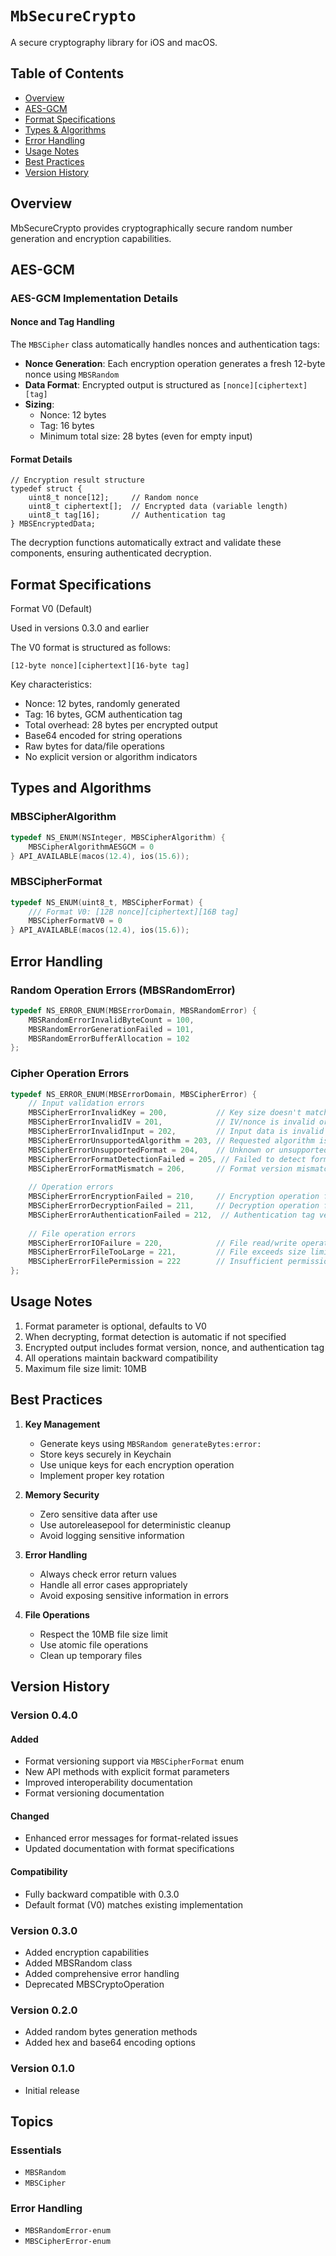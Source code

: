 # ``MbSecureCrypto``

A secure cryptography library for iOS and macOS.

## Table of Contents
- [Overview](#overview)
- [AES-GCM](#aes-gcm)
- [Format Specifications](#format-specifications)
- [Types & Algorithms](#types-and-algorithms)
- [Error Handling](#error-handling)
- [Usage Notes](#usage-notes)
- [Best Practices](#best-practices)
- [Version History](#version-history)

## Overview

MbSecureCrypto provides cryptographically secure random number generation and encryption capabilities.

## AES-GCM

### AES-GCM Implementation Details

#### Nonce and Tag Handling

The `MBSCipher` class automatically handles nonces and authentication tags:

- **Nonce Generation**: Each encryption operation generates a fresh 12-byte nonce using `MBSRandom`
- **Data Format**: Encrypted output is structured as `[nonce][ciphertext][tag]`
- **Sizing**:
  - Nonce: 12 bytes
  - Tag: 16 bytes
  - Minimum total size: 28 bytes (even for empty input)
  
#### Format Details
```objc
// Encryption result structure
typedef struct {
    uint8_t nonce[12];     // Random nonce
    uint8_t ciphertext[];  // Encrypted data (variable length)
    uint8_t tag[16];       // Authentication tag
} MBSEncryptedData;
```

The decryption functions automatically extract and validate these components, ensuring authenticated decryption.

## Format Specifications

Format V0 (Default)

Used in versions 0.3.0 and earlier

The V0 format is structured as follows:
```
[12-byte nonce][ciphertext][16-byte tag]
```

Key characteristics:
- Nonce: 12 bytes, randomly generated
- Tag: 16 bytes, GCM authentication tag
- Total overhead: 28 bytes per encrypted output
- Base64 encoded for string operations
- Raw bytes for data/file operations
- No explicit version or algorithm indicators


## Types and Algorithms

### MBSCipherAlgorithm
```objectivec
typedef NS_ENUM(NSInteger, MBSCipherAlgorithm) {
    MBSCipherAlgorithmAESGCM = 0
} API_AVAILABLE(macos(12.4), ios(15.6));
```

### MBSCipherFormat
```objectivec
typedef NS_ENUM(uint8_t, MBSCipherFormat) {
    /// Format V0: [12B nonce][ciphertext][16B tag]
    MBSCipherFormatV0 = 0
} API_AVAILABLE(macos(12.4), ios(15.6));
```


## Error Handling

### Random Operation Errors (MBSRandomError)
```objectivec
typedef NS_ERROR_ENUM(MBSErrorDomain, MBSRandomError) {
    MBSRandomErrorInvalidByteCount = 100,
    MBSRandomErrorGenerationFailed = 101,
    MBSRandomErrorBufferAllocation = 102
};
```

### Cipher Operation Errors
```objectivec
typedef NS_ERROR_ENUM(MBSErrorDomain, MBSCipherError) {
    // Input validation errors
    MBSCipherErrorInvalidKey = 200,           // Key size doesn't match algorithm requirements
    MBSCipherErrorInvalidIV = 201,            // IV/nonce is invalid or wrong size
    MBSCipherErrorInvalidInput = 202,         // Input data is invalid or corrupted
    MBSCipherErrorUnsupportedAlgorithm = 203, // Requested algorithm is not supported
    MBSCipherErrorUnsupportedFormat = 204,    // Unknown or unsupported format version
    MBSCipherErrorFormatDetectionFailed = 205, // Failed to detect format version
    MBSCipherErrorFormatMismatch = 206,       // Format version mismatch during decryption
    
    // Operation errors
    MBSCipherErrorEncryptionFailed = 210,     // Encryption operation failed
    MBSCipherErrorDecryptionFailed = 211,     // Decryption operation failed
    MBSCipherErrorAuthenticationFailed = 212,  // Authentication tag verification failed
    
    // File operation errors
    MBSCipherErrorIOFailure = 220,            // File read/write operation failed
    MBSCipherErrorFileTooLarge = 221,         // File exceeds size limit
    MBSCipherErrorFilePermission = 222        // Insufficient permission to access file
};
```

## Usage Notes

1. Format parameter is optional, defaults to V0
2. When decrypting, format detection is automatic if not specified
3. Encrypted output includes format version, nonce, and authentication tag
4. All operations maintain backward compatibility
5. Maximum file size limit: 10MB

## Best Practices

1. **Key Management**
   - Generate keys using `MBSRandom generateBytes:error:`
   - Store keys securely in Keychain
   - Use unique keys for each encryption operation
   - Implement proper key rotation

2. **Memory Security**
   - Zero sensitive data after use
   - Use autoreleasepool for deterministic cleanup
   - Avoid logging sensitive information

3. **Error Handling**
   - Always check error return values
   - Handle all error cases appropriately
   - Avoid exposing sensitive information in errors

4. **File Operations**
   - Respect the 10MB file size limit
   - Use atomic file operations
   - Clean up temporary files

## Version History

### Version 0.4.0
#### Added
- Format versioning support via `MBSCipherFormat` enum
- New API methods with explicit format parameters
- Improved interoperability documentation
- Format versioning documentation

#### Changed
- Enhanced error messages for format-related issues
- Updated documentation with format specifications

#### Compatibility
- Fully backward compatible with 0.3.0
- Default format (V0) matches existing implementation

### Version 0.3.0
- Added encryption capabilities
- Added MBSRandom class
- Added comprehensive error handling
- Deprecated MBSCryptoOperation

### Version 0.2.0
- Added random bytes generation methods
- Added hex and base64 encoding options

### Version 0.1.0
- Initial release

## Topics

### Essentials

- ``MBSRandom``
- ``MBSCipher``

### Error Handling

- ``MBSRandomError-enum``
- ``MBSCipherError-enum``
